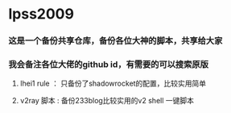 # lpss2009


### 这是一个备份共享仓库，备份各位大神的脚本，共享给大家

### 我会备注各位大佬的github id，有需要的可以搜索原版


   1. lhei1 rule ： 只备份了shadowrocket的配置，比较实用简单


   2. v2ray 脚本 :  备份233blog比较实用的v2 shell 一键脚本